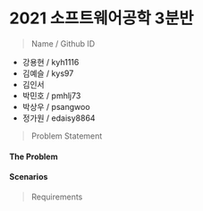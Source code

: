# 2021 소프트웨어공학 3분반

> Name  / Github ID

- 강용현  /  kyh1116
- 김예슬  /  kys97
- 김인서
- 박민호  /  pmhlj73
- 박상우  /  psangwoo
- 정가원  /  edaisy8864


> Problem Statement
#### The Problem
#### Scenarios


> Requirements
